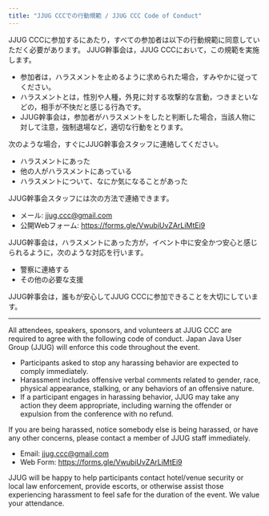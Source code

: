 ```yaml
---
title: "JJUG CCCでの行動規範 / JJUG CCC Code of Conduct"
---
```


JJUG CCCに参加するにあたり，すべての参加者は以下の行動規範に同意していただく必要があります。
JJUG幹事会は，JJUG CCCにおいて，この規範を実施します。

* 参加者は，ハラスメントを止めるように求められた場合，すみやかに従ってください。
* ハラスメントとは，性別や人種，外見に対する攻撃的な言動，つきまといなどの，相手が不快だと感じる行為です。
* JJUG幹事会は，参加者がハラスメントをしたと判断した場合，当該人物に対して注意，強制退場など，適切な行動をとります。

次のような場合，すぐにJJUG幹事会スタッフに連絡してください。
* ハラスメントにあった
* 他の人がハラスメントにあっている
* ハラスメントについて、なにか気になることがあった

JJUG幹事会スタッフには次の方法で連絡できます。
* メール: jjug.ccc@gmail.com
* 公開Webフォーム: https://forms.gle/VwubiUvZArLiMtEi9

JJUG幹事会は，ハラスメントにあった方が，イベント中に安全かつ安心と感じられるように，次のような対応を行います。
* 警察に連絡する
* その他の必要な支援

JJUG幹事会は，誰もが安心してJJUG CCCに参加できることを大切にしています。

----

All attendees, speakers, sponsors, and volunteers at JJUG CCC are required to agree with the following code of conduct.
Japan Java User Group (JJUG) will enforce this code throughout the event.
* Participants asked to stop any harassing behavior are expected to comply immediately.
* Harassment includes offensive verbal comments related to gender, race, physical appearance, stalking, or any behaviors of an offensive nature.
* If a participant engages in harassing behavior, JJUG may take any action they deem appropriate, including warning the offender or expulsion from the conference with no refund.

If you are being harassed, notice somebody else is being harassed, or have any other concerns, please contact a member of JJUG staff immediately.
* Email: jjug.ccc@gmail.com
* Web Form: https://forms.gle/VwubiUvZArLiMtEi9

JJUG will be happy to help participants contact hotel/venue security or local law enforcement, provide escorts, or otherwise assist those experiencing harassment to feel safe for the duration of the event.
We value your attendance.

